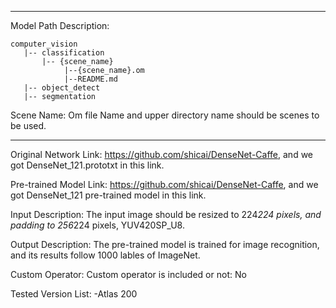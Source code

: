 *******************************************************************************
Model Path Description:
```
computer_vision
   |-- classification
       |-- {scene_name}
            |--{scene_name}.om
            |--README.md
   |-- object_detect
   |-- segmentation
```
Scene Name: Om file Name and upper directory name should be scenes to be used.
*******************************************************************************

Original Network Link:
https://github.com/shicai/DenseNet-Caffe, and we got DenseNet_121.prototxt in this link.

Pre-trained Model Link:
https://github.com/shicai/DenseNet-Caffe, and we got DenseNet_121 pre-trained model in this link.

Input Description:
The input image should be resized to 224*224 pixels, and padding to 256*224 pixels, YUV420SP_U8.

Output Description:
The pre-trained model is trained for image recognition, and its results follow 1000 lables of ImageNet. 

Custom Operator:
Custom operator is included or not: No


Tested Version List:
-Atlas 200
